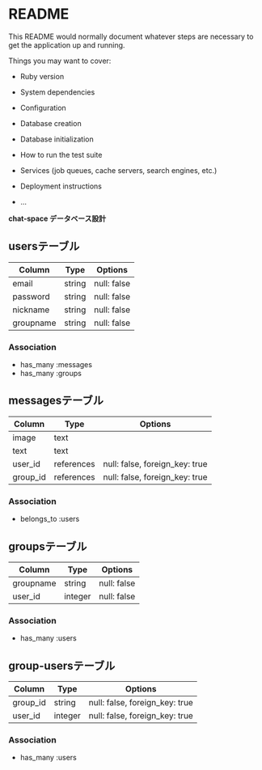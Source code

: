 # README

This README would normally document whatever steps are necessary to get the
application up and running.

Things you may want to cover:

* Ruby version

* System dependencies

* Configuration

* Database creation

* Database initialization

* How to run the test suite

* Services (job queues, cache servers, search engines, etc.)

* Deployment instructions

* ...

**chat-space データベース設計**

## usersテーブル

|Column|Type|Options|
|------|----|-------|
|email|string|null: false|
|password|string|null: false|
|nickname|string|null: false|
|groupname|string|null: false|

### Association
- has_many :messages
- has_many :groups

## messagesテーブル

|Column|Type|Options|
|------|----|-------|
|image|text||null: false|
|text|text||null: false|
|user_id|references|null: false, foreign_key: true|
|group_id|references|null: false, foreign_key: true|

### Association
- belongs_to :users

## groupsテーブル

|Column|Type|Options|
|------|----|-------|
|groupname|string|null: false|
|user_id|integer|null: false|
### Association
- has_many :users

## group-usersテーブル

|Column|Type|Options|
|------|----|-------|
|group_id|string|null: false, foreign_key: true|
|user_id|integer|null: false, foreign_key: true|
### Association
- has_many :users
